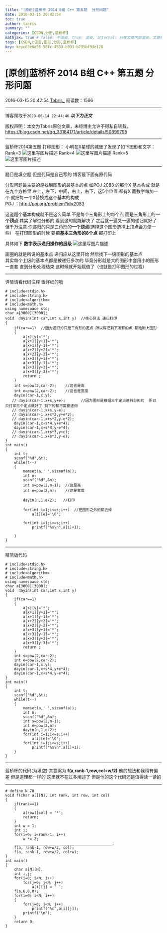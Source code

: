 ```yaml
---
title: "[原创]蓝桥杯 2014 B组 C++ 第五题  分形问题"
date: 2016-03-15 20:42:54
toc: true
author: tabris
summary: ""
categories: [CSDN,分形,蓝桥杯]
mathjax: true # false: 不渲染, true: 渲染, internal: 只在文章内部渲染，文章列表中不渲染
tags: [CSDN,c语言,图形,分形,蓝桥杯]
key: keyc03e6a56-58fc-4533-b933-b795bf93e128
---
```


# [原创]蓝桥杯 2014 B组 C++ 第五题  分形问题

2016-03-15 20:42:54  [Tabris_](https://me.csdn.net/qq_33184171) 阅读数：1566

---

博客爬取于`2020-06-14 22:44:46`
***以下为正文***

版权声明：本文为Tabris原创文章，未经博主允许不得私自转载。
https://blog.csdn.net/qq_33184171/article/details/50899795

<!-- more -->

---

蓝桥杯2014第五题
打印图形：
         小明在X星球的城堡了发现了如下图形和文字：
Rank=3
![这里写图片描述](http://img.blog.csdn.net/20151228172916859?watermark/2/text/aHR0cDovL2Jsb2cuY3Nkbi5uZXQv/font/5a6L5L2T/fontsize/400/fill/I0JBQkFCMA==/dissolve/70/gravity/Center)
Rank=4
![这里写图片描述](http://img.blog.csdn.net/20151228172935235?watermark/2/text/aHR0cDovL2Jsb2cuY3Nkbi5uZXQv/font/5a6L5L2T/fontsize/400/fill/I0JBQkFCMA==/dissolve/70/gravity/Center)
Rank=5
![这里写图片描述](http://img.blog.csdn.net/20151228172948657?watermark/2/text/aHR0cDovL2Jsb2cuY3Nkbi5uZXQv/font/5a6L5L2T/fontsize/400/fill/I0JBQkFCMA==/dissolve/70/gravity/Center)
 
 ---------------------


题目是填空题 但是代码是自己写的  博客最下面有原代码
 
分形问题最主要的是找到图形的最基本的点 
如POJ  2083 的那个X  基本构成 就是在九个方格里 左上，左下，中间，右上，右下，这5个位置 都有X  而数字每加一个 就把每一个X替换成这个基本的构成   
POJ ：http://poj.org/problem?id=2083

这道题个基本构成就不是这么简单  不是每个三角形上的每个点 而是三角形上的**一个顶点**  其实了解过分形的 看到这句就能解决了  之后就一遍又一遍的递归就好了  但千万注意  你递归的只是三角形的**一个顶点**(选择这个图形选择上顶点会方便一些） 在打印图形的时候 要把**基本三角形的8个点** 都打印上

具体如下 **数字表示递归操作的层级**
![这里写图片描述](http://img.blog.csdn.net/20160315203000610)

画圈的就是所说的基本点  递归应从这里开始
然后找下一级图形的基本点  
其实每个上级的基本点都是被递归多次的  毕竟分形就是大的图形中套用小的图形 一直套  直到分形处理结束 这时候就开始赋值了（也就是打印图形的过程）
 


-------------------
详情请看代码注释  很详细的哦

```
# include<stdio.h>
# include<string.h>
# include<algorithm>
# include<math.h>
using namespace std;
char a[3000][3000];
void  dayin(int car,int x,int y)  //核心算法 递归打印
{
    if(car==1)  //因为递归的只是三角形的定点 所以得把剩下所有的点 都给附上图形
    {
        a[x][y]='*';
        a[x+1][y+1]='*';
        a[x+1][y-1]='*';
        a[x+2][y+2]='*';
        a[x+2][y-2]='*';
        a[x+3][y+1]='*';
        a[x+3][y-1]='*';
        a[x+3][y+3]='*';
        a[x+3][y-3]='*';
        return ;
    }
    int s=pow(2,car-2);    //这也是高
    int e=pow(2,car-2);    //这也是宽度
    dayin(car-1,x,y);
   // dayin(car-1,x+s,y+e);       //因为图形是根据三个定点进行分形的  所以 只打印三个定点就好了 剩下的都不需要递归
   // dayin(car-1,x+s,y-e);
   // dayin(car-1,x+s*2,y+e*2);
   // dayin(car-1,x+s*2,y-e*2);
    dayin(car-1,x+s*4,y+e*4);
    dayin(car-1,x+s*4,y-e*4);
   // dayin(car-1,x+s*3,y+e);
   // dayin(car-1,x+s*3,y-e);
}
int main()
{
    int t;
    scanf("%d",&t);
    while(t--)
    {
        memset(a,' ',sizeof(a));
        int n;
        scanf("%d",&n);
        int s=pow(2,n-1);  //这是高
        int e=pow(2,n);    //这是宽度
 
        dayin(n,1,e/2);   //打印
 
        for(int i=1;i<=s;i++)  //把图形之外的都去掉
            a[i][e]='\0';
 
        for(int i=1;i<=s;i++)
            printf("%s\n",a[i]+1);
 
    }
}
```

------------------
精简版代码
```
# include<stdio.h>
# include<string.h>
# include<algorithm>
# include<math.h>
using namespace std;
char a[3000][3000];
void  dayin(int car,int x,int y)
{
    if(car==1)  
    {
        a[x][y]='*';
        a[x+1][y+1]='*';
        a[x+1][y-1]='*';
        a[x+2][y+2]='*';
        a[x+2][y-2]='*';
        a[x+3][y+1]='*';
        a[x+3][y-1]='*';
        a[x+3][y+3]='*';
        a[x+3][y-3]='*';
        return ;
    }
    int s=pow(2,car-2);   
    int e=pow(2,car-2);  
    dayin(car-1,x,y);
    dayin(car-1,x+s*4,y+e*4);
    dayin(car-1,x+s*4,y-e*4);
}
int main()
{
    int t;
    scanf("%d",&t);
    while(t--)
    {
        memset(a,' ',sizeof(a));
        int n;
        scanf("%d",&n);
        int s=pow(2,n-1);
        int e=pow(2,n);  
        dayin(n,1,e/2);  
        for(int i=1;i<=s;i++) 
            a[i][e]='\0';
        for(int i=1;i<=s;i++)
            printf("%s\n",a[i]+1);
    }
}
```


---------------------
蓝桥杯的代码(为填空)
其答案为  **f(a,rank-1,row,col+w/2)**
他的想法和我稍有偏差 但是道理都一样的  这里就不在过多阐述了 
但是他的这个代码还是值得读一读的


-------
```
# define N 70
void f(char a[][N], int rank, int row, int col)
{
    if(rank==1)
    {
        a[row][col] = '*';
        return;
    }
    int w = 1;
    int i;
    for(i=0; i<rank-1; i++) 
        w *= 2;
    ____________________________________________;
    f(a, rank-1, row+w/2, col);
    f(a, rank-1, row+w/2, col+w);
}
int main()
{
    char a[N][N];
    int i,j;
    for(i=0; i<N; i++)
        for(j=0; j<N; j++)
            a[i][j] = ' ';
    f(a,6,0,0);
    for(i=0; i<N; i++)
    {
        for(j=0; j<N; j++)
            printf("%c",a[i][j]);
        printf("\n");
    }
    return 0;
}
```
